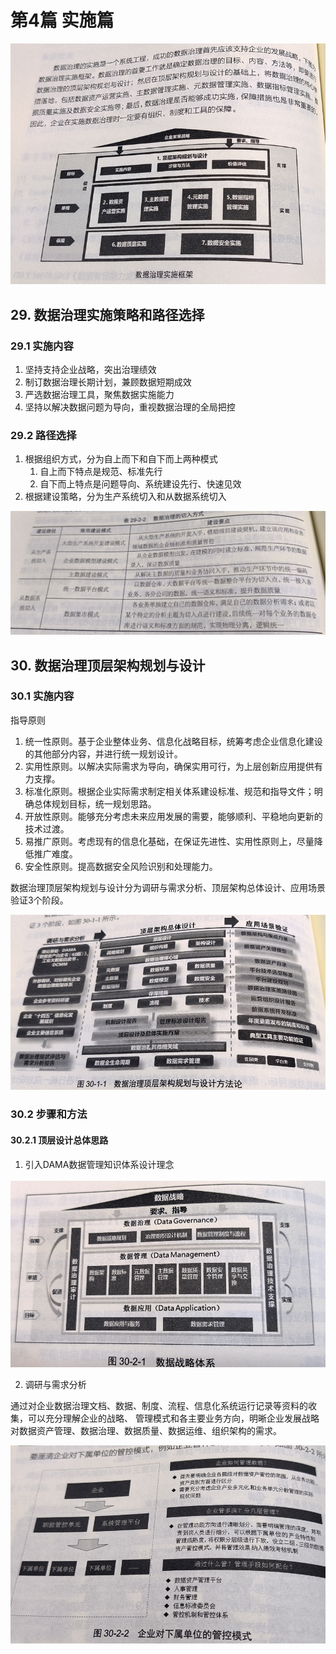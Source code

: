 # 第4篇 实施篇
![img.png](img/4.png)

## 29. 数据治理实施策略和路径选择
### 29.1 实施内容
1. 坚持支持企业战略，突出治理绩效
2. 制订数据治理长期计划，兼顾数据短期成效
3. 严选数据治理工具，聚焦数据实施能力
4. 坚持以解决数据问题为导向，重视数据治理的全局把控

### 29.2 路径选择
1. 根据组织方式，分为自上而下和自下而上两种模式
   1. 自上而下特点是规范、标准先行
   2. 自下而上特点是问题导向、系统建设先行、快速见效
2. 根据建设策略，分为生产系统切入和从数据系统切入

![img.png](img/29-2-2.png)

## 30. 数据治理顶层架构规划与设计
### 30.1 实施内容
指导原则
1. 统一性原则。基于企业整体业务、信息化战略目标，统筹考虑企业信息化建设的其他部分内容，并进行统一规划设计。
2. 实用性原则。以解决实际需求为导向，确保实用可行，为上层创新应用提供有力支撑。
3. 标准化原则。根据企业实际需求制定相关体系建设标准、规范和指导文件；明确总体规划目标，统一规划思路。
4. 开放性原则。能够充分考虑未来应用发展的需要，能够顺利、平稳地向更新的技术过渡。
5. 易推广原则。考虑现有的信息化基础，在保证先进性、实用性原则上，尽量降低推广难度。
6. 安全性原则。提高数据安全风险识别和处理能力。

数据治理顶层架构规划与设计分为调研与需求分析、顶层架构总体设计、应用场景验证3个阶段。

![img.png](img/30-1-1.png)

### 30.2 步骤和方法
#### 30.2.1 顶层设计总体思路
1. 引入DAMA数据管理知识体系设计理念

![img.png](img/30-2-1.png)

2. 调研与需求分析

通过对企业数据治理文档、数据、制度、流程、信息化系统运行记录等资料的收集，可以充分理解企业的战略、
管理模式和各主要业务方向，明晰企业发展战略对数据资产管理、数据治理、数据质量、数据运维、组织架构的需求。


![img.png](img/30-2-2.png)


